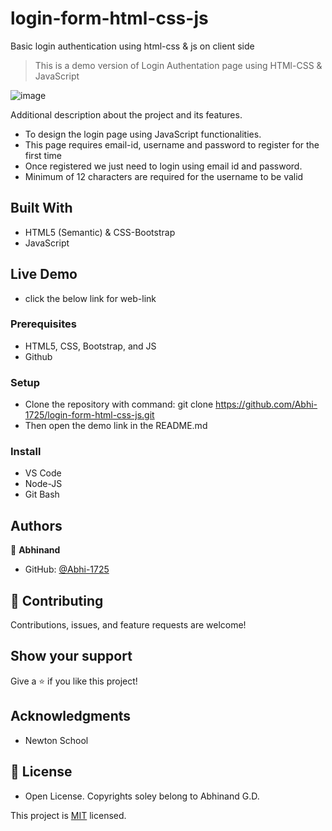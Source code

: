 # login-form-html-css-js
Basic login authentication using html-css &amp; js on client side

> This is a demo version of Login Authentation page using HTMl-CSS & JavaScript

![image](https://user-images.githubusercontent.com/33417745/139664617-bb2f1a8e-b47c-4ea3-bc81-cdfa6da5271b.png)




Additional description about the project and its features.

- To design the login page using JavaScript functionalities. 
- This page requires email-id, username and password to register for the first time
- Once registered we just need to login using email id and password.
- Minimum of 12 characters are required for the username to be valid

## Built With

- HTML5 (Semantic) & CSS-Bootstrap
- JavaScript

## Live Demo

- click the below link for web-link


### Prerequisites

- HTML5, CSS, Bootstrap, and JS
- Github

### Setup

- Clone the repository with command: git clone https://github.com/Abhi-1725/login-form-html-css-js.git
- Then open the demo link in the README.md

### Install

- VS Code
- Node-JS
- Git Bash

## Authors

👤 **Abhinand**

- GitHub: [@Abhi-1725](https://github.com/Abhi-1725)

## 🤝 Contributing

Contributions, issues, and feature requests are welcome!

## Show your support

Give a ⭐️ if you like this project!

## Acknowledgments

- Newton School

## 📝 License

- Open License. Copyrights soley belong to Abhinand G.D.

This project is [MIT](lic.url) licensed.
